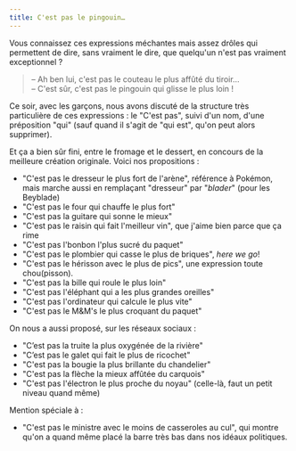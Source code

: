 ```yaml
---
title: C'est pas le pingouin…
---
```


Vous connaissez ces expressions méchantes mais assez drôles qui permettent de dire, sans vraiment le dire, que quelqu'un n'est pas vraiment exceptionnel ?

> – Ah ben lui, c'est pas le couteau le plus affûté du tiroir…  
> – C'est sûr, c'est pas le pingouin qui glisse le plus loin !

Ce soir, avec les garçons, nous avons discuté de la structure très particulière de ces expressions : le "C'est pas", suivi d'un nom, d'une préposition "qui" (sauf quand il s'agit de "qui est", qu'on peut alors supprimer).

Et ça a bien sûr fini, entre le fromage et le dessert, en concours de la meilleure création originale. Voici nos propositions :

-   "C'est pas le dresseur le plus fort de l'arène", référence à Pokémon, mais marche aussi en remplaçant "dresseur" par "<i lang="en">blader</i>" (pour les Beyblade)
-   "C'est pas le four qui chauffe le plus fort"
-   "C'est pas la guitare qui sonne le mieux"
-   "C'est pas le raisin qui fait l'meilleur vin", que j'aime bien parce que ça rime
-   "C'est pas l'bonbon l'plus sucré du paquet"
-   "C'est pas le plombier qui casse le plus de briques", <i lang="en">here we go</i>!
-   "C'est pas le hérisson avec le plus de pics", une expression toute chou(pisson).
-   "C'est pas la bille qui roule le plus loin"
-   "C'est pas l'éléphant qui a les plus grandes oreilles"
-   "C'est pas l'ordinateur qui calcule le plus vite"
-   "C'est pas le M&M's le plus croquant du paquet"

On nous a aussi proposé, sur les réseaux sociaux :

-   "C’est pas la truite la plus oxygénée de la rivière"
-   "C’est pas le galet qui fait le plus de ricochet"
-   "C'est pas la bougie la plus brillante du chandelier"
-   "C'est pas la flèche la mieux affûtée du carquois"
-   "C'est pas l'électron le plus proche du noyau" (celle-là, faut un petit niveau quand même)

Mention spéciale à :

-   "C'est pas le ministre avec le moins de casseroles au cul", qui montre qu'on a quand même placé la barre très bas dans nos idéaux politiques.
